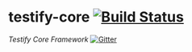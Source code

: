 testify-core  [![Build Status](https://travis-ci.org/testify/testify-core.svg?branch=master)](https://travis-ci.org/testify/testify-core)
============
*Testify Core Framework*
[![Gitter](https://badges.gitter.im/Join%20Chat.svg)](https://gitter.im/testify/testify-core?utm_source=badge&utm_medium=badge&utm_campaign=pr-badge&utm_content=badge)

